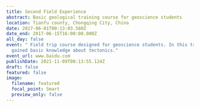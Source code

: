 ```yaml
---
title: Second Field Experience
abstract: Basic geological training course for geoscience students
location: Tianfu county, Chongqing City, China
date: 2017-06-01T00:13:03.580Z
date_end: 2017-06-15T16:00:00.000Z
all_day: false
event: " Field trip course designed for geoscience students. In this trip, we
  gained basic knowledge about tectonics."
event_url: www.baidu.com
publishDate: 2021-11-09T00:13:55.124Z
draft: false
featured: false
image:
  filename: featured
  focal_point: Smart
  preview_only: false
---
```

